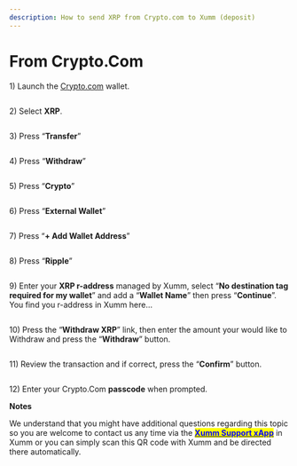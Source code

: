 ```yaml
---
description: How to send XRP from Crypto.com to Xumm (deposit)
---
```


# From Crypto.Com

1\) Launch the [Crypto.com](http://crypto.com) wallet.

<figure><img src="../../.gitbook/assets/Crypto - 1.png" alt=""><figcaption></figcaption></figure>

2\) Select **XRP**.

<figure><img src="../../.gitbook/assets/Crypto - 2.png" alt=""><figcaption></figcaption></figure>

3\) Press “**Transfer**”

<figure><img src="../../.gitbook/assets/Crypto - 3.png" alt=""><figcaption></figcaption></figure>

4\) Press “**Withdraw**”

<figure><img src="../../.gitbook/assets/Crypto - 4.png" alt=""><figcaption></figcaption></figure>

5\) Press “**Crypto**”

<figure><img src="../../.gitbook/assets/Crypto - 5.png" alt=""><figcaption></figcaption></figure>

6\) Press “**External Wallet**”

<figure><img src="../../.gitbook/assets/Crypto - 6.png" alt=""><figcaption></figcaption></figure>

7\) Press “**+ Add Wallet Address**”

<figure><img src="../../.gitbook/assets/Crypto - 7.png" alt=""><figcaption></figcaption></figure>

8\) Press “**Ripple**”

<figure><img src="../../.gitbook/assets/Crypto - 8.png" alt=""><figcaption></figcaption></figure>

9\) Enter your **XRP r-address** managed by Xumm, select “**No destination tag required for my wallet**”  and add a “**Wallet Name**” then press “**Continue**”. You find you r-address in Xumm here…

<figure><img src="../../.gitbook/assets/Crypto - 9.png" alt=""><figcaption></figcaption></figure>

10\) Press the “**Withdraw XRP**” link, then enter the amount your would like to Withdraw and press the “**Withdraw**” button.&#x20;

<figure><img src="../../.gitbook/assets/Crypto - 91.png" alt=""><figcaption></figcaption></figure>

11\) Review the transaction and if correct, press the “**Confirm**” button.

<figure><img src="../../.gitbook/assets/Crypto - 92 (1).png" alt=""><figcaption></figcaption></figure>

12\) Enter your Crypto.Com **passcode** when prompted.



**Notes**

We understand that you might have additional questions regarding this topic so you are welcome to contact us any time via the [<mark style="color:blue;">**Xumm Support xApp**</mark>](https://xumm.app/detect/xapp:xumm.support?ref=helpcenter) in Xumm or you can simply scan this QR code with Xumm and be directed there automatically.

<figure><img src="../../.gitbook/assets/Support banner Xumm.png" alt=""><figcaption></figcaption></figure>
